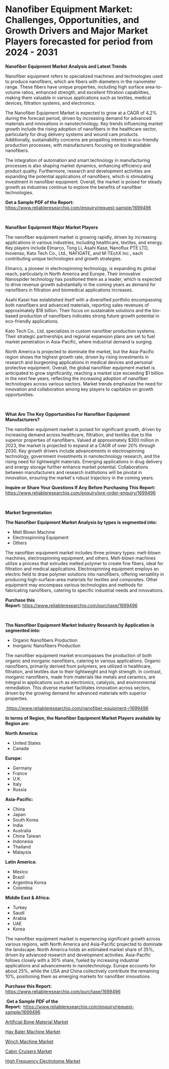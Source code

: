<p><h1>Nanofiber Equipment Market: Challenges, Opportunities, and Growth Drivers and Major Market Players forecasted for period from 2024 - 2031</h1></p><p><strong>Nanofiber Equipment Market Analysis and Latest Trends</strong></p>
<p><p>Nanofiber equipment refers to specialized machines and technologies used to produce nanofibers, which are fibers with diameters in the nanometer range. These fibers have unique properties, including high surface area-to-volume ratios, enhanced strength, and excellent filtration capabilities, making them valuable in various applications such as textiles, medical devices, filtration systems, and electronics.</p><p>The Nanofiber Equipment Market is expected to grow at a CAGR of 4.2% during the forecast period, driven by increasing demand for advanced materials and innovations in nanotechnology. Key trends influencing market growth include the rising adoption of nanofibers in the healthcare sector, particularly for drug delivery systems and wound care products. Additionally, sustainability concerns are propelling interest in eco-friendly production processes, with manufacturers focusing on biodegradable nanofibers.</p><p>The integration of automation and smart technology in manufacturing processes is also shaping market dynamics, enhancing efficiency and product quality. Furthermore, research and development activities are expanding the potential applications of nanofibers, which is stimulating investment in nanofiber equipment. Overall, the market is poised for steady growth as industries continue to explore the benefits of nanofiber technologies.</p></p>
<p><strong>Get a Sample PDF of the Report:&nbsp;</strong> <a href="https://www.reliableresearchiq.com/enquiry/request-sample/1699496?utm_campaign=1123&utm_medium=2&utm_source=Github&utm_content=ia&utm_term=20102024&utm_id=nanofiber-equipment">https://www.reliableresearchiq.com/enquiry/request-sample/1699496</a></p>
<p>&nbsp;</p>
<p><strong>Nanofiber Equipment Major Market Players</strong></p>
<p><p>The nanofiber equipment market is growing rapidly, driven by increasing applications in various industries, including healthcare, textiles, and energy. Key players include Elmarco, Tong Li, Asahi Kase, Nanoflux PTE LTD, Inovenso, Kato Tech Co., Ltd., NAFIGATE, and M-TEchX Inc., each contributing unique technologies and growth strategies.</p><p>Elmarco, a pioneer in electrospinning technology, is expanding its global reach, particularly in North America and Europe. Their innovative Nanospider technology has positioned them as a leader, which is expected to drive revenue growth substantially in the coming years as demand for nanofibers in filtration and biomedical applications increases.</p><p>Asahi Kasei has established itself with a diversified portfolio encompassing both nanofibers and advanced materials, reporting sales revenues of approximately $18 billion. Their focus on sustainable solutions and the bio-based production of nanofibers indicates strong future growth potential in eco-friendly applications.</p><p>Kato Tech Co., Ltd. specializes in custom nanofiber production systems. Their strategic partnerships and regional expansion plans are set to fuel market penetration in Asia-Pacific, where industrial demand is surging.</p><p>North America is projected to dominate the market, but the Asia-Pacific region shows the highest growth rate, driven by rising investments in research and burgeoning applications in medical devices and personal protective equipment. Overall, the global nanofiber equipment market is anticipated to grow significantly, reaching a market size exceeding $1 billion in the next few years, reflecting the increasing adoption of nanofiber technologies across various sectors. Market trends emphasize the need for innovation and collaboration among key players to capitalize on growth opportunities.</p></p>
<p>&nbsp;</p>
<p><strong>What Are The Key Opportunities For Nanofiber Equipment Manufacturers?</strong></p>
<p><p>The nanofiber equipment market is poised for significant growth, driven by increasing demand across healthcare, filtration, and textiles due to the superior properties of nanofibers. Valued at approximately $300 million in 2023, the market is projected to expand at a CAGR of over 20% through 2030. Key growth drivers include advancements in electrospinning technology, government investments in nanotechnology research, and the rising need for lightweight materials. Emerging applications in drug delivery and energy storage further enhance market potential. Collaborations between manufacturers and research institutions will be pivotal in innovation, ensuring the market's robust trajectory in the coming years.</p></p>
<p><strong>Inquire or Share Your Questions If Any Before Purchasing This Report:</strong> <a href="https://www.reliableresearchiq.com/enquiry/pre-order-enquiry/1699496?utm_campaign=1123&utm_medium=2&utm_source=Github&utm_content=ia&utm_term=20102024&utm_id=nanofiber-equipment">https://www.reliableresearchiq.com/enquiry/pre-order-enquiry/1699496</a></p>
<p>&nbsp;</p>
<p><strong>Market Segmentation</strong></p>
<p><strong>The Nanofiber Equipment Market Analysis by types is segmented into:</strong></p>
<p><ul><li>Melt Blown Machine</li><li>Electrospinning Equipment</li><li>Others</li></ul></p>
<p><p>The nanofiber equipment market includes three primary types: melt-blown machines, electrospinning equipment, and others. Melt-blown machines utilize a process that extrudes melted polymer to create fine fibers, ideal for filtration and medical applications. Electrospinning equipment employs an electric field to draw polymer solutions into nanofibers, offering versatility in producing high-surface-area materials for textiles and composites. Other equipment may encompass various technologies and methods for fabricating nanofibers, catering to specific industrial needs and innovations.</p></p>
<p><strong>Purchase this Report:&nbsp;</strong><a href="https://www.reliableresearchiq.com/purchase/1699496?utm_campaign=1123&utm_medium=2&utm_source=Github&utm_content=ia&utm_term=20102024&utm_id=nanofiber-equipment">https://www.reliableresearchiq.com/purchase/1699496</a></p>
<p>&nbsp;</p>
<p><strong>The Nanofiber Equipment Market Industry Research by Application is segmented into:</strong></p>
<p><ul><li>Organic Nanofibers Production</li><li>Inorganic Nanofibers Production</li></ul></p>
<p><p>The nanofiber equipment market encompasses the production of both organic and inorganic nanofibers, catering to various applications. Organic nanofibers, primarily derived from polymers, are utilized in healthcare, filtration, and textiles due to their lightweight and high strength. In contrast, inorganic nanofibers, made from materials like metals and ceramics, are integral in applications such as electronics, catalysis, and environmental remediation. This diverse market facilitates innovation across sectors, driven by the growing demand for advanced materials with superior properties.</p></p>
<p><a href="https://www.reliableresearchiq.com/nanofiber-equipment-r1699496?utm_campaign=1123&utm_medium=2&utm_source=Github&utm_content=ia&utm_term=20102024&utm_id=nanofiber-equipment">&nbsp;https://www.reliableresearchiq.com/nanofiber-equipment-r1699496</a></p>
<p><strong>In terms of Region, the Nanofiber Equipment Market Players available by Region are:</strong></p>
<p>
    <p> <strong> North America: </strong>
        <ul>
            <li>United States</li>
            <li>Canada</li>
        </ul>
        </p> 
    <p> <strong> Europe: </strong>
        <ul>
            <li>Germany</li>
            <li>France</li>
            <li>U.K.</li>
            <li>Italy</li>
            <li>Russia</li>
        </ul>
        </p> 
    <p> <strong> Asia-Pacific: </strong>
        <ul>
            <li>China</li>
            <li>Japan</li>
            <li>South Korea</li>
            <li>India</li>
            <li>Australia</li>
            <li>China Taiwan</li>
            <li>Indonesia</li>
            <li>Thailand</li>
            <li>Malaysia</li>
        </ul>
        </p> 
    <p> <strong> Latin America: </strong>
        <ul>
            <li>Mexico</li>
            <li>Brazil</li>
            <li>Argentina Korea</li>
            <li>Colombia</li>
        </ul>
        </p> 
    <p> <strong> Middle East & Africa: </strong>
        <ul>
            <li>Turkey</li>
            <li>Saudi</li>
            <li>Arabia</li>
            <li>UAE</li>
            <li>Korea</li>
        </ul>
    </p>
    </p>
<p><p>The nanofiber equipment market is experiencing significant growth across various regions, with North America and Asia-Pacific projected to dominate the landscape. North America holds an estimated market share of 35%, driven by advanced research and development activities. Asia-Pacific follows closely with a 30% share, fueled by increasing industrial applications and advancements in nanotechnology. Europe accounts for about 25%, while the USA and China collectively contribute the remaining 10%, positioning them as emerging markets for nanofiber innovations.</p></p>
<p><strong>Purchase this Report: </strong><a href="https://www.reliableresearchiq.com/purchase/1699496?utm_campaign=1123&utm_medium=2&utm_source=Github&utm_content=ia&utm_term=20102024&utm_id=nanofiber-equipment">https://www.reliableresearchiq.com/purchase/1699496</a></p>
<p>&nbsp;<strong>Get a Sample PDF of the Report:&nbsp;&nbsp;</strong><a href="https://www.reliableresearchiq.com/enquiry/request-sample/1699496?utm_campaign=1123&utm_medium=2&utm_source=Github&utm_content=ia&utm_term=20102024&utm_id=nanofiber-equipment">https://www.reliableresearchiq.com/enquiry/request-sample/1699496</a></p>
<p><strong></strong></p>
<p><p><a href="https://www.linkedin.com/pulse/global-artificial-bone-material-industry-analysis-share-vszyc?utm_campaign=1123&utm_medium=2&utm_source=Github&utm_content=ia&utm_term=20102024&utm_id=nanofiber-equipment">Artificial Bone Material Market</a></p><p><a href="https://issuu.com/reportprime-2/docs/hay-baler-machine-market-size-2030._ba98cbad60812d?utm_campaign=1123&utm_medium=2&utm_source=Github&utm_content=ia&utm_term=20102024&utm_id=nanofiber-equipment">Hay Baler Machine Market</a></p><p><a href="https://issuu.com/reportprime-2/docs/winch-machine-market-size-2030.pptx_45d4952c5ee931?utm_campaign=1123&utm_medium=2&utm_source=Github&utm_content=ia&utm_term=20102024&utm_id=nanofiber-equipment">Winch Machine Market</a></p><p><a href="https://github.com/eleanore16mal/Market-Research-Report-List-1/blob/main/cabin-cruisers-market.md?utm_campaign=1123&utm_medium=2&utm_source=Github&utm_content=ia&utm_term=20102024&utm_id=nanofiber-equipment">Cabin Cruisers Market</a></p><p><a href="https://github.com/brittroma9i/Market-Research-Report-List-1/blob/main/high-frequency-electrotome-market.md?utm_campaign=1123&utm_medium=2&utm_source=Github&utm_content=ia&utm_term=20102024&utm_id=nanofiber-equipment">High Frequency Electrotome Market</a></p></p>